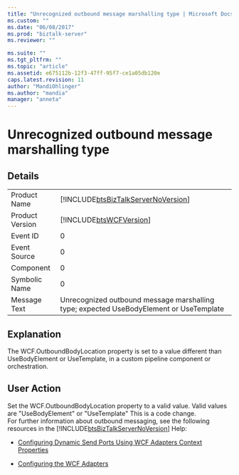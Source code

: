 ```yaml
---
title: "Unrecognized outbound message marshalling type | Microsoft Docs"
ms.custom: ""
ms.date: "06/08/2017"
ms.prod: "biztalk-server"
ms.reviewer: ""

ms.suite: ""
ms.tgt_pltfrm: ""
ms.topic: "article"
ms.assetid: e675112b-12f3-47ff-95f7-ce1a05db120e
caps.latest.revision: 11
author: "MandiOhlinger"
ms.author: "mandia"
manager: "anneta"
---
```

# Unrecognized outbound message marshalling type
## Details  
  
|||  
|-|-|  
|Product Name|[!INCLUDE[btsBizTalkServerNoVersion](../includes/btsbiztalkservernoversion-md.md)]|  
|Product Version|[!INCLUDE[btsWCFVersion](../includes/btswcfversion-md.md)]|  
|Event ID|0|  
|Event Source|0|  
|Component|0|  
|Symbolic Name|0|  
|Message Text|Unrecognized outbound message marshalling type; expected UseBodyElement or UseTemplate|  
  
## Explanation  
 The WCF.OutboundBodyLocation property is set to a value different than UseBodyElement or UseTemplate, in a custom pipeline component or orchestration.  
  
## User Action  
 Set the WCF.OutboundBodyLocation property to a valid value. Valid values are "UseBodyElement" or "UseTemplate" This is a code change.   
For further information about outbound messaging, see the following resources in the [!INCLUDE[btsBizTalkServerNoVersion](../includes/btsbiztalkservernoversion-md.md)] Help:  
  
-   [Configuring Dynamic Send Ports Using WCF Adapters Context Properties](../core/configuring-dynamic-send-ports-using-wcf-adapters-context-properties.md)  
  
-   [Configuring the WCF Adapters](../core/configuring-the-wcf-adapters.md)